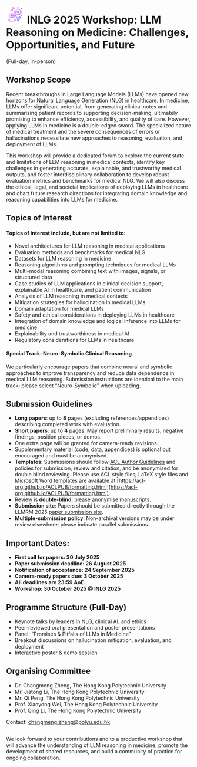 
# <img src="/static/images/tutorials_LLMMedicine.jpg" style="width: 50px; float： left"> INLG 2025 Workshop: LLM Reasoning on Medicine: Challenges, Opportunities, and Future
(Full-day, in-person)
## Workshop Scope
Recent breakthroughs in Large Language Models (LLMs) have opened new horizons for Natural Language Generation (NLG) in healthcare. 
In medicine, LLMs offer significant potential, from generating clinical notes and summarising patient records to supporting decision-making, ultimately promising to enhance efficiency, accessibility, and quality of care. 
However, applying LLMs in medicine is a double-edged sword. 
The specialized nature of medical treatment and the severe consequences of errors or hallucinations necessitate new approaches to reasoning, evaluation, and deployment of LLMs.

This workshop will provide a dedicated forum to explore the current state and limitations of LLM reasoning in medical contexts, identify key challenges in generating accurate, explainable, and trustworthy medical outputs, and foster interdisciplinary collaboration to develop robust evaluation metrics and benchmarks for medical NLG. We will also discuss the ethical, legal, and societal implications of deploying LLMs in healthcare and chart future research directions for integrating domain knowledge and reasoning capabilities into LLMs for medicine.

## Topics of Interest
#### Topics of interest include, but are not limited to:
* Novel architectures for LLM reasoning in medical applications 
* Evaluation methods and benchmarks for medical NLG 
* Datasets for LLM reasoning in medicine 
* Reasoning algorithms and prompting techniques for medical LLMs
* Multi-modal reasoning combining text with images, signals, or structured data
* Case studies of LLM applications in clinical decision support, explainable AI in healthcare, and patient communication 
* Analysis of LLM reasoning in medical contexts 
* Mitigation strategies for hallucination in medical LLMs 
* Domain adaptation for medical LLMs 
* Safety and ethical considerations in deploying LLMs in healthcare 
* Integration of domain knowledge and logical inference into LLMs for medicine 
* Explainability and trustworthiness in medical AI 
* Regulatory considerations for LLMs in healthcare

#### Special Track: Neuro-Symbolic Clinical Reasoning
We particularly encourage papers that combine neural and symbolic approaches to improve transparency and reduce data dependence in medical LLM reasoning. Submission instructions are identical to the main track; please select “Neuro-Symbolic” when uploading.

## Submission Guidelines
* **Long papers**: up to **8** pages (excluding references/appendices) describing completed work with evaluation.
* **Short papers**: up to **4** pages. May report preliminary results, negative findings, position pieces, or demos.
* One extra page will be granted for camera-ready revisions.
* Supplementary material (code, data, appendices) is optional but encouraged and must be anonymised.
* **Templates**: Submissions should follow [ACL Author Guidelines](https://www.aclweb.org/adminwiki/index.php?title=ACL_Author_Guidelines) and policies for submission, review and citation, and be anonymised for double blind reviewing. Please use ACL style files; LaTeX style files and Microsoft Word templates are available at [https://acl-org.github.io/ACLPUB/formatting.html](https://acl-org.github.io/ACLPUB/formatting.html).
* Review is **double-blind**; please anonymise manuscripts.
* **Submission site**: Papers should be submitted directly through the LLMRM 2025 [paper submission site](https://softconf.com/p/llmrm2025).
* **Multiple-submission policy**: Non-archival versions may be under review elsewhere; please indicate parallel submissions.

## Important Dates:
* **First call for papers: 30 July 2025**
* **Paper submission deadline: 26 August 2025**
* **Notification of acceptance: 24 September 2025**
* **Camera-ready papers due: 3 October 2025**
* **All deadlines are 23:59 AoE.**
* **Workshop: 30 October 2025 @ INLG 2025**

## Programme Structure (Full-Day)
* Keynote talks by leaders in NLG, clinical AI, and ethics
* Peer-reviewed oral presentation and poster presentations
* Panel: “Promises & Pitfalls of LLMs in Medicine”
* Breakout discussions on hallucination mitigation, evaluation, and deployment
* Interactive poster & demo session

## Organising Committee
* Dr. Changmeng Zheng, The Hong Kong Polytechnic University
* Mr. Jiatong Li, The Hong Kong Polytechnic University
* Mr. Qi Peng, The Hong Kong Polytechnic University
* Prof. Xiaoyong Wei, The Hong Kong Polytechnic University
* Prof. Qing Li, The Hong Kong Polytechnic University

Contact: changmeng.zheng@polyu.edu.hk


## 
We look forward to your contributions and to a productive workshop that will advance the understanding of LLM reasoning in medicine, promote the development of shared resources, and build a community of practice for ongoing collaboration.